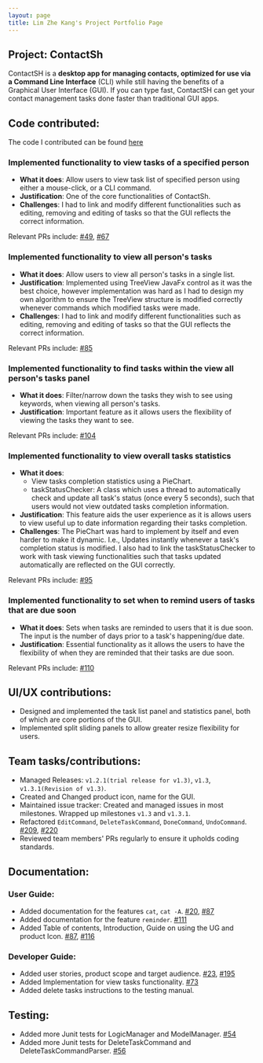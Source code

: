```yaml
---
layout: page
title: Lim Zhe Kang's Project Portfolio Page
---
```


## Project: ContactSh

ContactSH is a **desktop app for managing contacts, optimized for use via a Command Line Interface** (CLI) while still
having the benefits of a Graphical User Interface (GUI). If you can type fast, ContactSH can get your contact management
tasks done faster than traditional GUI apps.

## **Code contributed**:

The code I contributed can be found [here](https://nus-cs2103-ay2122s1.github.io/tp-dashboard/?search=limzk&sort=groupTitle&sortWithin=title&timeframe=commit&mergegroup=&groupSelect=groupByRepos&breakdown=true&checkedFileTypes=docs~functional-code~test-code~other&since=2021-09-17)

### **Implemented functionality to view tasks of a specified person**
* **What it does**: Allow users to view task list of specified person using either a mouse-click, or a CLI command.
* **Justification**: One of the core functionalities of ContactSh.
* **Challenges**: I had to link and modify different functionalities such as editing, removing and editing
   of tasks so that the GUI reflects the correct information.

Relevant PRs include:
[#49](https://github.com/AY2122S1-CS2103T-W10-1/tp/pull/49),
[#67](https://github.com/AY2122S1-CS2103T-W10-1/tp/pull/67)

### **Implemented functionality to view all person's tasks**
* **What it does**: Allow users to view all person's tasks in a single list.
* **Justification**: Implemented using TreeView JavaFx control as it was the best choice, however implementation
   was hard as I had to design my own algorithm to ensure the TreeView structure is modified correctly whenever
   commands which modified tasks were made.
* **Challenges**: I had to link and modify different functionalities such as editing, removing and editing
   of tasks so that the GUI reflects the correct information.

Relevant PRs include: [#85](https://github.com/AY2122S1-CS2103T-W10-1/tp/pull/85)

### **Implemented functionality to find tasks within the view all person's tasks panel**
* **What it does**: Filter/narrow down the tasks they wish to see using keywords, when viewing all person's tasks.
* **Justification**: Important feature as it allows users the flexibility of viewing the tasks they want to see.

Relevant PRs include: [#104](https://github.com/AY2122S1-CS2103T-W10-1/tp/pull/104)

### **Implemented functionality to view overall tasks statistics**
* **What it does**:
   * View tasks completion statistics using a PieChart.
   * taskStatusChecker: A class which uses a thread to automatically check and update all task's status (once every 5 seconds), such
   that users would not view outdated tasks completion information.
* **Justification**: This feature aids the user experience as it is allows users to view
   useful up to date information regarding their tasks completion.
* **Challenges**: The PieChart was hard to implement by itself and even harder to make it dynamic.
   I.e., Updates instantly whenever a task's completion status is modified. I also had to link the taskStatusChecker to work
   with task viewing functionalities such that tasks updated automatically are reflected on the GUI correctly.

Relevant PRs include: [#95](https://github.com/AY2122S1-CS2103T-W10-1/tp/pull/95)

### **Implemented functionality to set when to remind users of tasks that are due soon**
* **What it does**: Sets when tasks are reminded to users that it is due soon. The input is the number of days
   prior to a task's happening/due date.
* **Justification**: Essential functionality as it allows the users to have the flexibility of when they are reminded that their tasks
   are due soon.

Relevant PRs include: [#110](https://github.com/AY2122S1-CS2103T-W10-1/tp/pull/110)

## **UI/UX contributions:**
* Designed and implemented the task list panel and statistics panel, both of which are core
   portions of the GUI.
* Implemented split sliding panels to allow greater resize flexibility for users.

## **Team tasks/contributions:**
* Managed Releases: `v1.2.1(trial release for v1.3)`, `v1.3`, `v1.3.1(Revision of v1.3)`.
* Created and Changed product icon, name for the GUI.
* Maintained issue tracker: Created and managed issues in most milestones. Wrapped up milestones `v1.3` and `v1.3.1`.
* Refactored  `EditCommand`, `DeleteTaskCommand`, `DoneCommand`, `UndoCommand`. [#209](https://github.com/AY2122S1-CS2103T-W10-1/tp/pull/209),
  [#220](https://github.com/AY2122S1-CS2103T-W10-1/tp/pull/220)
* Reviewed team members' PRs regularly to ensure it upholds coding standards.

## **Documentation**:

### **User Guide**:
* Added documentation for the features `cat`, `cat -A`. [#20](https://github.com/AY2122S1-CS2103T-W10-1/tp/pull/20),
  [#87](https://github.com/AY2122S1-CS2103T-W10-1/tp/pull/87)
* Added documentation for the feature `reminder`. [#111](https://github.com/AY2122S1-CS2103T-W10-1/tp/pull/111)
* Added Table of contents, Introduction, Guide on using the UG and product Icon. [#87](https://github.com/AY2122S1-CS2103T-W10-1/tp/pull/87/files),
  [#116](https://github.com/AY2122S1-CS2103T-W10-1/tp/pull/116/files)

### **Developer Guide**:
* Added user stories, product scope and target audience. [#23](https://github.com/AY2122S1-CS2103T-W10-1/tp/pull/23),
  [#195](https://github.com/AY2122S1-CS2103T-W10-1/tp/pull/195)
* Added Implementation for view tasks functionality. [#73](https://github.com/AY2122S1-CS2103T-W10-1/tp/pull/73)
* Added delete tasks instructions to the testing manual.

## **Testing:**
* Added more Junit tests for LogicManager and ModelManager. [#54](https://github.com/AY2122S1-CS2103T-W10-1/tp/pull/54)
* Added more Junit tests for DeleteTaskCommand and DeleteTaskCommandParser. [#56](https://github.com/AY2122S1-CS2103T-W10-1/tp/pull/56)
